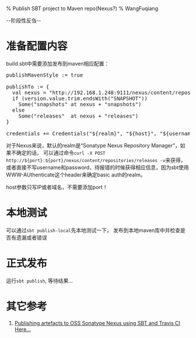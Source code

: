 % Publish SBT project to Maven repo(Nexus?)
% WangFuqiang

--阶段性反刍--

# 准备配置内容

build.sbt中需要添加发布到maven相应配置：
<pre>
publishMavenStyle := true

publishTo := {
  val nexus = "http://192.168.1.248:9111/nexus/content/repositories/"
  if (version.value.trim.endsWith("SNAPSHOT"))
    Some("snapshots" at nexus + "snapshots")
  else
    Some("releases"  at nexus + "releases")
}

credentials += Credentials("${realm}", "${host}", "${username}", "${password}")
</pre>

对于Nexus来说，默认的realm是“Sonatype Nexus Repository Manager”，如果不确定的话， 可以通过命令`curl -X POST http://${port}:${port}/nexus/content/repositories/releases -v`来获得，或者直接不写username和password，待报错的时候获得相应信息，因为sbt使用WWW-AUthenticate这个header来确定basic auth的realm。

host参数只写IP或者域名，不需要添加port！


# 本地测试

可以通过`sbt publish-local`先本地测试一下， 发布到本地maven库中并检查是否有遗漏或者错误

# 正式发布

运行`sbt publish`, 等待结果...


# 其它参考
1. [Publishing artefacts to OSS Sonatype Nexus using SBT and Travis CI Here...](http://www.cakesolutions.net/teamblogs/publishing-artefacts-to-oss-sonatype-nexus-using-sbt-and-travis-ci-here...)

